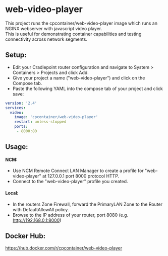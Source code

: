 # web-video-player
This project runs the cpcontainer/web-video-player image which runs an NGINX webserver with javascript video player.  
This is useful for demonstrating container capabilities and testing connectivity across network segments.

## Setup:  
- Edit your Cradlepoint router configuration and navigate to System > Containers > Projects and click Add.  
- Give your project a name ("web-video-player") and click on the Compose tab.  
- Paste the following YAML into the compose tab of your project and click save:  
  
```yaml
version: '2.4'
services:
  video:
    image: 'cpcontainer/web-video-player'
    restart: unless-stopped
    ports:
     - 8000:80
```
  
## Usage:  

#### NCM:  
- Use NCM Remote Connect LAN Manager to create a profile for "web-video-player" at 127.0.0.1 port 8000 protocol HTTP.   
- Connect to the "web-video-player" profile you created.  
  
#### Local:
- In the routers Zone Firewall, forward the PrimaryLAN Zone to the Router with DefaultAllowAll policy.
- Browse to the IP address of your router, port 8080 (e.g. http://192.168.0.1:8000)

## Docker Hub:  
https://hub.docker.com/r/cpcontainer/web-video-player
